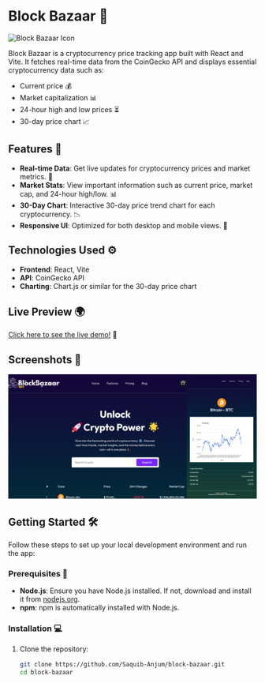 # Block Bazaar 🚀

![Block Bazaar Icon](https://github.com/Saquib-Anjum/block-bazaar/raw/main/path_to_icon.png)

Block Bazaar is a cryptocurrency price tracking app built with React and Vite. It fetches real-time data from the CoinGecko API and displays essential cryptocurrency data such as:

- Current price 💰
- Market capitalization 📊
- 24-hour high and low prices ⏳
- 30-day price chart 📈

## Features 🌟

- **Real-time Data**: Get live updates for cryptocurrency prices and market metrics. 🔄
- **Market Stats**: View important information such as current price, market cap, and 24-hour high/low. 📊
- **30-Day Chart**: Interactive 30-day price trend chart for each cryptocurrency. 📉
- **Responsive UI**: Optimized for both desktop and mobile views. 📱

## Technologies Used ⚙️

- **Frontend**: React, Vite
- **API**: CoinGecko API
- **Charting**: Chart.js or similar for the 30-day price chart

## Live Preview 🌍

[Click here to see the live demo!](https://block-bazaar.vercel.app/) 🎉

## Screenshots 📸

![Block Bazaar](https://github.com/Saquib-Anjum/BlockBazaar/blob/main/public/Green%20Watercolour%20Opening%20Soon%20Banner%20(1).png)

## Getting Started 🛠️

Follow these steps to set up your local development environment and run the app:

### Prerequisites 📝

- **Node.js**: Ensure you have Node.js installed. If not, download and install it from [nodejs.org](https://nodejs.org/).
- **npm**: npm is automatically installed with Node.js.

### Installation 💻

1. Clone the repository:

   ```bash
   git clone https://github.com/Saquib-Anjum/block-bazaar.git
   cd block-bazaar

